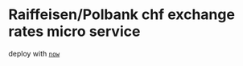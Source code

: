 Raiffeisen/Polbank chf exchange rates micro service
===================================================

deploy with [`now`](https://now.sh)

